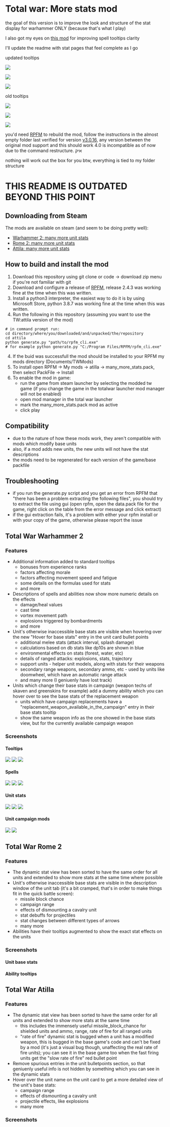 # Total war: More stats mod
the goal of this version is to improve the look and structure of the stat display for warhammer ONLY
(because that's what I play)

I also got my eyes on [this mod](https://github.com/thunder-zz/warhammer2damagetooltips) for improving spell tooltips clarity

I'll update the readme with stat pages that feel complete as I go

updated tooltips

![](images/new_armor_tooltip.png)

![](images/new_morale_tooltip.png)

![](images/new_melee_def_tooltip.png)

old tooltips

![](images/old_armor_tooltip.png)

![](images/old_morale_tooltip.png)

![](images/old_melee_def_tooltip.png)

 
you'd need [RPFM](https://github.com/Frodo45127/rpfm) to rebuild the mod, follow the instructions in the almost empty folder
last verified for version [v3.0.16](https://github.com/Frodo45127/rpfm/releases/tag/v3.0.16), any version between the original mod support and this should work
4.0 is incompatible as of now due to the command restructure.
איק

nothing will work out the box for you btw, everything is tied to my folder structure 


# THIS README IS OUTDATED BEYOND THIS POINT

## Downloading from Steam

The mods are available on steam (and seem to be doing pretty well):
* [Warhammer 2: many more unit stats](https://steamcommunity.com/sharedfiles/filedetails/?id=2453864146)
* [Rome 2: many more unit stats](https://steamcommunity.com/sharedfiles/filedetails/?id=2453825830)
* [Attila: many more unit stats](https://steamcommunity.com/sharedfiles/filedetails/?id=2453769201)

## How to build and install the mod

1. Download this repository using git clone or code -> download zip menu if you're not familiar with git
2. Download and configure a release of [RPFM](https://github.com/Frodo45127/rpfm), release 2.4.3 was working fine at the time when this was written.
3. Install a python3 interpreter, the easiest way to do it is by using Microsoft Store, python 3.8.7 was working fine at the time when this was written.
4. Run the following in this repository (assuming you want to use the TW:attila version of the mod)
```
# in command prompt run:
cd directory/where/you/downloaded/and/unpacked/the/repository
cd attila
python generate.py "path/to/rpfm_cli.exe"
# for example python generate.py "C:/Program Files/RPFM/rpfm_cli.exe"
```
4. If the buid was successfull the mod should be installed to your RPFM my mods directory (Documents/TWMods)
5. To install open RPFM -> My mods -> atilla -> many_more_stats.pack, then select PackFile -> Install
6. To enable the mod in game:
   - run the game from steam launcher by selecting the modded tw game (if you change the game in the totalwar launcher mod manager will not be enabled)
   - open mod manager in the total war launcher
   - mark the many_more_stats.pack mod as active
   - click play

## Compatibility

- due to the nature of how these mods work, they aren't compatible with mods which modify base units
- also, if a mod adds new units, the new units will not have the stat descriptions
- the mods need to be regenerated for each version of the game/base packfile

## Troubleshooting

- if you run the generate.py script and you get an error from RPFM that "there has been a problem extracting the following files", you should try to extract the file using gui (open rpfm, open the data.pack file for the game, right click on the table from the error message and click extract)
- if the gui extraction fails, it's a problem with either your rpfm install or with your copy of the game, otherwise please report the issue

## Total War Warhammer 2

### Features

- Additional information added to standard tooltips
    - bonuses from experience ranks
    - factors affecting morale
    - factors affecting movement speed and fatigue
    - some details on the formulas used for stats
    - and more
- Descriptions of spells and abilities now show more numeric details on the effects
    - damage/heal values
    - cast time
    - vortex movement path
    - explosions triggered by bombardments
    - and more
- Unit's otherwise inaccessible base stats are visible when hovering over the new "Hover for base stats" entry in the unit card bullet points
    - additional melee stats (attack interval, splash damage)
    - calculations based on db stats like dp10s are shown in blue
    - environmental effects on stats (forest, water, etc)
    - details of ranged attacks: explosions, stats, trajectory
    - support units - helper unit models, along with stats for their weapons
    - secondary range weapons, secondary ammo, etc - used by units like doomwheel, which have an automatic range attack
    - and many more (I geniuenly have lost track)
- Units which change their base stats in campaign (weapon techs of skaven and greenskins for example) add a dummy ability which you can hover over to see the base stats of the replacement weapon
    - units which have campaign replacements have a "replacement_weapon_available_in_the_campaign" entry in their base stats tooltip
    - show the same weapon info as the one showed in the base stats view, but for the currently available campaign weapon

### Screenshots

#### Tooltips

![](images/old_speed_tooltip.png)
![](images/old_morale_tooltip.png)
![](images/old_experiance_tooltip.png)

#### Spells

![](images/spell_simple.png)
![](images/spell_complex.png)
![](images/spell_with_rng.png)

#### Unit stats

![](images/unit_stats_complex.png)
![](images/unit_stats_simple.png)
![](images/unit_stats_secondary_weapon.png)

#### Unit campaign mods

![](images/unit_campaign_weapon_complex.png)
![](images/unit_campaign_weapon_simple.png)

## Total War Rome 2

### Features

- The dynamic stat view has been sorted to have the same order for all units and extended to show more stats at the same time where possible
- Unit's otherwise inaccessible base stats are visible in the description window of the unit tab (it's a bit cramped, that's in order to make things fit in the quick battle screen):
    - missile block chance
    - campaign range
    - effects of dismounting a cavalry unit
    - stat debuffs for projectiles
    - stat changes between different types of arrows
    - many more
- Abilities have their tooltips augmented to show the exact stat effects on the units

### Screenshots

#### Unit base stats


#### Ability tooltips


## Total War Atilla

### Features

- The dynamic stat view has been sorted to have the same order for all units and extended to show more stats at the same time
    - this includes the immensely useful missile_block_chance for shielded units and ammo, range, rate of fire for all ranged units
    - "rate of fire" dynamic stat is bugged when a unit has a modified weapon, this is bugged in the base game's code and can't be fixed by a mod (it's just a visual bug though, unaffecting the real rate of fire units); you can see it in the base game too when the fast firing units get the "slow rate of fire" red bullet point
- Remove spurious entries in the unit bulletpoints section, so that geniuenly useful info is not hidden by something which you can see in the dynamic stats
- Hover over the unit name on the unit card to get a more detailed view of the unit's base stats:
    - campaign range
    - effects of dismounting a cavalry unit
    - projectile effects, like explosions
    - many more

### Screenshots


